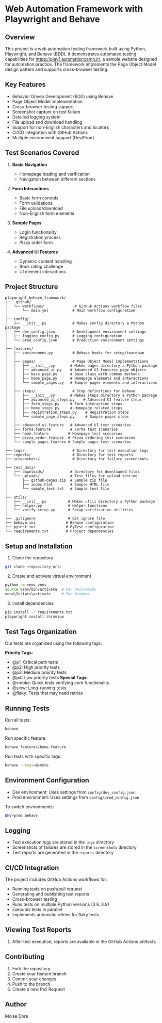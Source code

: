 # Web Automation Framework with Playwright and Behave

## Overview
This project is a web automation testing framework built using Python, Playwright, and Behave (BDD). It demonstrates automated testing capabilities for https://play1.automationcamp.ir/, a sample website designed for automation practice. The framework implements the Page Object Model design pattern and supports cross-browser testing.

## Key Features
- Behavior Driven Development (BDD) using Behave
- Page Object Model implementation
- Cross-browser testing support
- Screenshot capture on test failure
- Detailed logging system
- File upload and download handling
- Support for non-English characters and locators
- CI/CD integration with GitHub Actions
- Multiple environment support (Dev/Prod)

## Test Scenarios Covered
1. **Basic Navigation**
   - Homepage loading and verification
   - Navigation between different sections

2. **Form Interactions**
   - Basic form controls
   - Form validations
   - File upload/download
   - Non-English form elements

3. **Sample Pages**
   - Login functionality
   - Registration process
   - Pizza order form

4. **Advanced UI Features**
   - Dynamic content handling
   - Book rating challenge
   - UI element interactions

## Project Structure
```plaintext
playwright_behave_framework/
├── .github/
│   └── workflows/              # GitHub Actions workflow files
│       └── main.yml           # Main workflow configuration
│
├── config/
│   ├── __init__.py            # Makes config directory a Python package
│   ├── dev_config.json        # Development environment settings
│   ├── logging_config.py      # Logging configuration
│   └── prod_config.json       # Production environment settings
│
├── features/
│   ├── environment.py         # Behave hooks for setup/teardown
│   │
│   ├── pages/                 # Page Object Model implementations
│   │   ├── __init__.py       # Makes pages directory a Python package
│   │   ├── advanced_ui.py    # Advanced UI features page objects
│   │   ├── base_page.py      # Base class with common methods
│   │   ├── home_page.py      # Homepage elements and interactions
│   │   └── sample_pages.py   # Sample pages elements and interactions
│   │
│   ├── steps/                 # Step definitions for Behave
│   │   ├── __init__.py       # Makes steps directory a Python package
│   │   ├── advanced_ui_steps.py    # Advanced UI feature steps
│   │   ├── form_steps.py     # Form interaction steps
│   │   ├── home_steps.py     # Homepage related steps
│   │   ├── registration_steps.py    # Registration steps
│   │   └── sample_page_steps.py     # Sample pages steps
│   │
│   ├── advanced_ui.feature   # Advanced UI test scenarios
│   ├── forms.feature         # Forms test scenarios
│   ├── home.feature         # Homepage test scenarios
│   ├── pizza_order.feature  # Pizza ordering test scenarios
│   └── sample_pages.feature # Sample pages test scenarios
│
├── logs/                      # Directory for test execution logs
├── reports/                   # Directory for test reports
├── screenshots/               # Directory for failure screenshots
│
├── test_data/
│   ├── downloads/            # Directory for downloaded files
│   └── uploads/              # Test files for upload testing
│       ├── github-pages.zip  # Sample zip file
│       ├── index.html        # Sample HTML file
│       └── sample_text.txt   # Sample text file
│
├── utils/
│   ├── __init__.py          # Makes utils directory a Python package
│   ├── helper.py            # Helper functions
│   └── verify_setup.py      # Setup verification utilities
│
├── .gitignore               # Git ignore file
├── behave.ini              # Behave configuration
├── pytest.ini              # PyTest configuration
└── requirements.txt        # Project dependencies
```

## Setup and Installation
1. Clone the repository
```bash
git clone <repository-url>
```

2. Create and activate virtual environment
```bash
python -m venv venv
source venv/bin/activate  # For Unix/macOS
venv\Scripts\activate     # For Windows
```

3. Install dependencies
```bash
pip install -r requirements.txt
playwright install chromium
```
## Test Tags Organization
Our tests are organized using the following tags:

**Priority Tags:**
- @p1: Critical path tests
- @p2: High priority tests
- @p3: Medium priority tests
- @p4: Low priority tests
**Special Tags:**
- @smoke: Quick tests verifying core functionality
- @slow: Long-running tests
- @flaky: Tests that may need retries

## Running Tests
Run all tests:
```bash
behave
```

Run specific feature:
```bash
behave features/home.feature
```

Run tests with specific tags:
```bash
behave --tags=@smoke
```

## Environment Configuration
- Dev environment: Uses settings from `config/dev_config.json`
- Prod environment: Uses settings from `config/prod_config.json`

To switch environments:
```bash
ENV=prod behave
```

## Logging
- Test execution logs are stored in the `logs` directory
- Screenshots of failures are stored in the `screenshots` directory
- Test reports are generated in the `reports` directory

## CI/CD Integration
The project includes GitHub Actions workflows for:
- Running tests on push/pull request
- Generating and publishing test reports
- Cross-browser testing
- Runs tests on multiple Python versions (3.8, 3.9)
- Executes tests in parallel
- Implements automatic retries for flaky tests

## Viewing Test Reports 
1. After test execution, reports are available in the GitHub Actions artifacts

## Contributing
1. Fork the repository
2. Create your feature branch
3. Commit your changes
4. Push to the branch
5. Create a new Pull Request

## Author
Moise Dore

